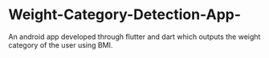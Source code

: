 # Weight-Category-Detection-App-
An android app developed through flutter and dart which outputs the weight category of the user using BMI.
